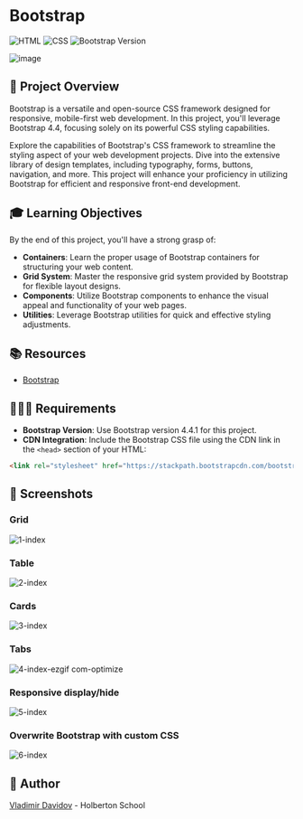 # Bootstrap

![HTML](https://img.shields.io/badge/HTML-5-blue?style=for-the-badge&logo=html5&logoColor=white)
![CSS](https://img.shields.io/badge/CSS-3-blue?style=for-the-badge&logo=css3&logoColor=white)
![Bootstrap Version](https://img.shields.io/badge/Bootstrap-4.4.1-purple?style=for-the-badge&logo=bootstrap&logoColor=white)

![image](https://github.com/v-dav/holbertonschool-web_front_end/assets/115344057/1ccd0455-874d-49ba-97b2-fa1e217300e5)


## 🧐 Project Overview

Bootstrap is a versatile and open-source CSS framework designed for responsive, mobile-first web development. In this project, you'll leverage Bootstrap 4.4, focusing solely on its powerful CSS styling capabilities.

Explore the capabilities of Bootstrap's CSS framework to streamline the styling aspect of your web development projects. Dive into the extensive library of design templates, including typography, forms, buttons, navigation, and more. This project will enhance your proficiency in utilizing Bootstrap for efficient and responsive front-end development.

## 🎓 Learning Objectives

By the end of this project, you'll have a strong grasp of:

- **Containers**: Learn the proper usage of Bootstrap containers for structuring your web content.
- **Grid System**: Master the responsive grid system provided by Bootstrap for flexible layout designs.
- **Components**: Utilize Bootstrap components to enhance the visual appeal and functionality of your web pages.
- **Utilities**: Leverage Bootstrap utilities for quick and effective styling adjustments.

## 📚 Resources

- [Bootstrap](https://getbootstrap.com/docs/4.4/getting-started/introduction/)

## 🧑🏻‍💻 Requirements

- **Bootstrap Version**: Use Bootstrap version 4.4.1 for this project.
- **CDN Integration**: Include the Bootstrap CSS file using the CDN link in the `<head>` section of your HTML:

```html
<link rel="stylesheet" href="https://stackpath.bootstrapcdn.com/bootstrap/4.4.1/css/bootstrap.min.css" integrity="sha384-Vkoo8x4CGsO3+Hhxv8T/Q5PaXtkKtu6ug5TOeNV6gBiFeWPGFN9MuhOf23Q9Ifjh" crossorigin="anonymous">
```

## 📸 Screenshots
### Grid
![1-index](https://github.com/v-dav/holbertonschool-web_front_end/assets/115344057/7b0049b6-da34-413c-99fa-029069d7e29a)

### Table
![2-index](https://github.com/v-dav/holbertonschool-web_front_end/assets/115344057/826f630d-99aa-43e5-8335-c7eb13ca2199)

### Cards
![3-index](https://github.com/v-dav/holbertonschool-web_front_end/assets/115344057/180e1525-b6fd-45bb-bd45-7418c7b3a7d3)

### Tabs
![4-index-ezgif com-optimize](https://github.com/v-dav/holbertonschool-web_front_end/assets/115344057/66449823-9da6-48eb-8aca-12081dcfc82b)

### Responsive display/hide
![5-index](https://github.com/v-dav/holbertonschool-web_front_end/assets/115344057/a2d08c11-777c-4911-8b30-87d4aa050365)

### Overwrite Bootstrap with custom CSS
![6-index](https://github.com/v-dav/holbertonschool-web_front_end/assets/115344057/0b1daf3f-25ab-49e5-92d6-bd7c4bb38199)


##  🙇 Author

[Vladimir Davidov](https://github.com/v-dav) - Holberton School

